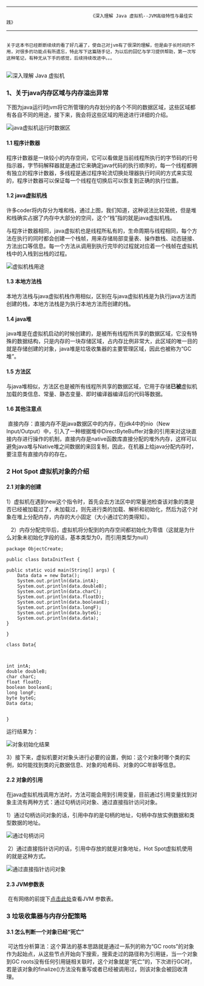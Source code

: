 #  

--------
                                   《深入理解 Java 虚拟机--JVM高级特性与最佳实践》
--------

> ```
    关于这本书已经断断续续的看了好几遍了，使自己对jvm有了很深的理解，但是由于长时间的不用，对很多的功能点有所遗忘，特此写下这篇随手记，为以后的回忆与学习提供帮助，第一次写这种笔记，有种无从下手的感觉，后续持续改进中。。。
> ```

![深入理解 Java 虚拟机](picture/understandingofJVM.jpg)

### 1、关于java内存区域与内存溢出异常

​       下图为java运行时jvm将它所管理的内存划分的各个不同的数据区域，这些区域都有各自不同的用途，接下来，我会将这些区域的用途进行详细的介绍。

![java虚拟机运行时数据区](picture/jvmruningdata.jpg)



#### 1.1 程序计数器

​          程序计数器是一块较小的内存空间，它可以看做是当前线程所执行的字节码的行号指示器，字节码解释器就是通过它来确定java代码的执行顺序的，每一个线程都拥有独立的程序计数器，多线程是通过程序轮流切换处理器执行时间的方式来实现的，程序计数器可以保证每一个线程在切换后可以恢复到正确的执行位置。

#### 1.2 java虚拟机栈

​         许多coder将内存分为堆和栈，通过上图，我们知道，这种说法比较笼统，但是堆和栈确实占据了内存中大部分的空间，这个“栈”指的就是java虚拟机栈。

​        与程序计数器相同，java虚拟机也是线程所私有的，生命周期与线程相同，每个方法在执行的同时都会创建一个栈帧，用来存储局部变量表、操作数栈、动态链接、方法出口等信息。每一个方法从调用到执行完毕的过程就对应着一个栈帧在虚拟机栈中的入栈到出栈的过程。

![虚拟机栈用途](picture/usingofJVM.jpg)

 

#### 1.3 本地方法栈

​         本地方法栈与java虚拟机栈作用相似，区别在与java虚拟机栈是为执行java方法而创建的栈，本地方法栈是为执行本地方法而创建的栈。

#### 1.4 java堆

​          java堆是在虚拟机启动的时候创建的，是被所有线程所共享的数据区域，它没有特殊的数据结构，只是内存的一块存储区域，占内存比例非常大，此区域的唯一目的就是存储创建的对象，java堆是垃圾收集器的主要管理区域，因此也被称为“GC堆”。

#### 1.5 方法区

​         与java堆相似，方法区也是被所有线程所共享的数据区域，它用于存储**已被**虚拟机加载的类信息、常量、静态变量、即时编译器编译后的代码等数据。

#### 1.6 其他注意点

​        直接内存：直接内存不是java数据区中的内存，在jdk4中的nio（New Input/Output）中，引入了一种根据堆中DirectByteBuffer对象的引用来对这块直接内存进行操作的机制，直接内存是native函数库直接分配的堆外内存，这样可以避免java堆与Native堆之间数据的来回复制，因此，在机器上给java分配内存时，要注意有直接内存的存在。

### 2 Hot Spot 虚拟机对象的介绍

#### 2.1 对象的创建

​     1）虚拟机在遇到new这个指令时，首先会去方法区中的常量池检查该对象的类是否已经被加载过了，未加载过，则先进行类的加载、解析和初始化，然后为这个对象在堆上分配内存，内存的大小固定（大小通过它的类得知）。

​    2）内存分配完毕后，虚拟机将分配到的内存空间都初始化为零值（这就是为什么对象未初始化字段的话，基本类型为0，而引用类型为null）
```
package ObjectCreate;

public class DataInitTest {

public static void main(String[] args) {
	Data data = new Data();
	System.out.println(data.intA);
	System.out.println(data.doubleB);
	System.out.println(data.charC);
	System.out.println(data.floatD);
	System.out.println(data.booleanE);
	System.out.println(data.longF);
	System.out.println(data.byteG);
	System.out.println(data.data);
}

}

class Data{
	


int intA;
double doubleB;
char charC;
float floatD;
boolean booleanE;
long longF;
byte byteG;
Data data;


}
```
运行结果为：

![对象初始化结果](picture/result.jpg)

​     3）接下来，虚拟机要对对象头进行必要的设置，例如：这个对象时哪个类的实例，如何能找到类的元数据信息、对象的哈希码、对象的GC年龄等信息。

#### 2.2 对象的引用

​     在java虚拟机栈调用方法时，方法可能会用到引用变量，目前通过引用变量找到对象主流有两种方式：通过句柄访问对象、通过直接指针访问对象。

   1）通过句柄访问对象的话，引用中存的是句柄的地址，句柄中存放实例数据和类型数据的地址。

![通过句柄访问](picture/handle.jpg)

​    2）通过直接指针访问的话，引用中存放的就是对象地址，Hot Spot虚拟机使用的就是这种方式。

![通过直接指针访问对象](picture/indicator.jpg)

#### 2.3 JVM参数表

​    在有网络的前提下[点击此处](http://blog.csdn.net/coslay/article/details/49725899)查看JVM 参数表。

### 3 垃圾收集器与内存分配策略

#### 3.1 怎么判断一个对象已经“死亡”

​     可达性分析算法：这个算法的基本思路就是通过一系列的称为“GC roots”的对象作为起始点，从这些节点开始向下搜索，搜索走过的路径称为引用链，当一个对象到GC roots没有任何引用链相关联时，这个对象就是“死亡”的，下次进行GC时，若是该对象的finalize()方法没有重写或者已经被调用过，则该对象会被回收清理。

